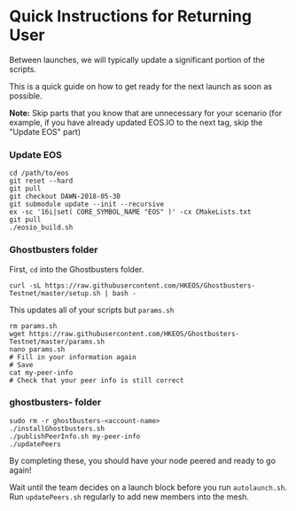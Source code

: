 # Quick Instructions for Returning User

Between launches, we will typically update a significant portion of the scripts. 

This is a quick guide on how to get ready for the next launch as soon as possible.

**Note:** Skip parts that you know that are unnecessary for your scenario (for example, if you have already updated EOS.IO to the next tag, skip the "Update EOS" part)

### Update EOS
```console
cd /path/to/eos
git reset --hard
git pull
git checkout DAWN-2018-05-30
git submodule update --init --recursive
ex -sc '16i|set( CORE_SYMBOL_NAME "EOS" )' -cx CMakeLists.txt
git pull
./eosio_build.sh
```

### Ghostbusters folder

First, `cd` into the Ghostbusters folder.

```console
curl -sL https://raw.githubusercontent.com/HKEOS/Ghostbusters-Testnet/master/setup.sh | bash -
```
This updates all of your scripts but `params.sh`

```console
rm params.sh
wget https://raw.githubusercontent.com/HKEOS/Ghostbusters-Testnet/master/params.sh
nano params.sh
# Fill in your information again
# Save
cat my-peer-info
# Check that your peer info is still correct
```

### ghostbusters-<account-name> folder

```console
sudo rm -r ghostbusters-<account-name>
./installGhostbusters.sh
./publishPeerInfo.sh my-peer-info
./updatePeers
```

By completing these, you should have your node peered and ready to go again!

Wait until the team decides on a launch block before you run `autolaunch.sh`. Run `updatePeers.sh` regularly to add new members into the mesh.
